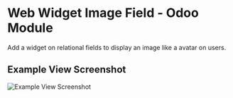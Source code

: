 # Web Widget Image Field - Odoo Module

Add a widget on relational fields to display an image like a avatar on users.

## Example View Screenshot
![Example View Screenshot](../17.0/web_widget_image_field/static/description/print_track_eg.png)
